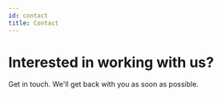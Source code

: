 ```yaml
---
id: contact
title: Contact
---
```


# Interested in working with us?

Get in touch. We'll get back with you as soon as possible.
